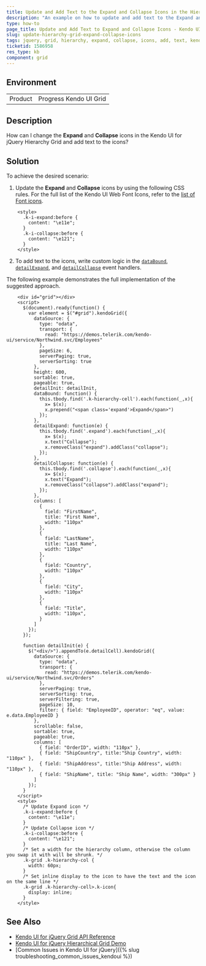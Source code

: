 ```yaml
---
title: Update and Add Text to the Expand and Collapse Icons in the Hierarchy Grid
description: "An example on how to update and add text to the Expand and Collapse icons in a Kendo UI for jQuery hierarchical Grid."
type: how-to
page_title: Update and Add Text to Expand and Collapse Icons - Kendo UI Hierarchy Grid for jQuery
slug: update-hierarchy-grid-expand-collapse-icons
tags: jquery, grid, hierarchy, expand, collapse, icons, add, text, kendo grid
ticketid: 1586958
res_type: kb
component: grid
---
```


## Environment

<table>
 <tr>
  <td>Product</td>
  <td>Progress Kendo UI Grid</td>
 </tr>
</table>


## Description

How can I change the **Expand** and **Collapse** icons in the Kendo UI for jQuery Hierarchy Grid and add text to the icons?

## Solution

To achieve the desired scenario:
 
1. Update the **Expand** and **Collapse** icons by using the following CSS rules. For the full list of the Kendo UI Web Font Icons, refer to the [list of Font icons](/styles-and-layout/sass-themes/font-icons#list-of-font-icons).

```
    <style>
      .k-i-expand:before {
        content: "\e11e";
      }
      .k-i-collapse:before {
        content: "\e121";
      }
    </style>
```


2. To add text to the icons, write custom logic in the [`dataBound`](/api/javascript/ui/grid/events/databound), [`detailExpand`](/api/javascript/ui/grid/events/detailexpand), and [`detailCollapse`](/api/javascript/ui/grid/events/detailcollapse) event handlers.


The following example demonstrates the full implementation of the suggested approach.

```dojo
    <div id="grid"></div>
    <script>
      $(document).ready(function() {
        var element = $("#grid").kendoGrid({
          dataSource: {
            type: "odata",
            transport: {
              read: "https://demos.telerik.com/kendo-ui/service/Northwind.svc/Employees"
            },
            pageSize: 6,
            serverPaging: true,
            serverSorting: true
          },
          height: 600,
          sortable: true,
          pageable: true,
          detailInit: detailInit,
          dataBound: function() {
            this.tbody.find('.k-hierarchy-cell').each(function(_,x){
              x= $(x);
              x.prepend("<span class='expand'>Expand</span>")
            });
          },
          detailExpand: function(e) {
            this.tbody.find('.expand').each(function(_,x){
              x= $(x);
              x.text("Collapse");
              x.removeClass("expand").addClass("collapse");
            });
          },
          detailCollapse: function(e) {
            this.tbody.find('.collapse').each(function(_,x){
              x= $(x);
              x.text("Expand");
              x.removeClass("collapse").addClass("expand");
            });
          },
          columns: [
            {
              field: "FirstName",
              title: "First Name",
              width: "110px"
            },
            {
              field: "LastName",
              title: "Last Name",
              width: "110px"
            },
            {
              field: "Country",
              width: "110px"
            },
            {
              field: "City",
              width: "110px"
            },
            {
              field: "Title",
              width: "110px",
            }
          ]
        });
      });

      function detailInit(e) {
        $("<div/>").appendTo(e.detailCell).kendoGrid({
          dataSource: {
            type: "odata",
            transport: {
              read: "https://demos.telerik.com/kendo-ui/service/Northwind.svc/Orders"
            },
            serverPaging: true,
            serverSorting: true,
            serverFiltering: true,
            pageSize: 10,
            filter: { field: "EmployeeID", operator: "eq", value: e.data.EmployeeID }
          },
          scrollable: false,
          sortable: true,
          pageable: true,
          columns: [
            { field: "OrderID", width: "110px" },
            { field: "ShipCountry", title:"Ship Country", width: "110px" },
            { field: "ShipAddress", title:"Ship Address", width: "110px" },
            { field: "ShipName", title: "Ship Name", width: "300px" }
          ]
        });
      }
    </script>
    <style>
      /* Update Expand icon */
      .k-i-expand:before {
        content: "\e11e";
      }
      /* Update Collapse icon */
      .k-i-collapse:before {
        content: "\e121";
      }
      /* Set a width for the hierarchy column, otherwise the column you swap it with will be shrunk. */
      .k-grid .k-hierarchy-col {
        width: 60px;
      }
      /* Set inline display to the icon to have the text and the icon on the same line */
      .k-grid .k-hierarchy-cell>.k-icon{
        display: inline;
      }
    </style>
```
## See Also

* [Kendo UI for jQuery Grid API Reference](/api/javascript/ui/grid)
* [Kendo UI for jQuery Hierarchical Grid Demo](https://demos.telerik.com/kendo-ui/grid/hierarchy)
* [Common Issues in Kendo UI for jQuery]({% slug troubleshooting_common_issues_kendoui %})
